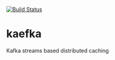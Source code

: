 [![Build Status](https://travis-ci.org/iszlai/kaefka.svg?branch=master&logo)](https://travis-ci.org/iszlai/kaefka)

# kaefka
Kafka streams based distributed caching
